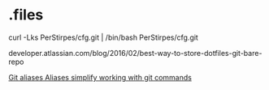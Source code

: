 # .files


curl -Lks PerStirpes/cfg.git | /bin/bash PerStirpes/cfg.git

developer.atlassian.com/blog/2016/02/best-way-to-store-dotfiles-git-bare-repo



[Git aliases
Aliases simplify working with git commands
](https://glebbahmutov.com/blog/git-aliases/)

